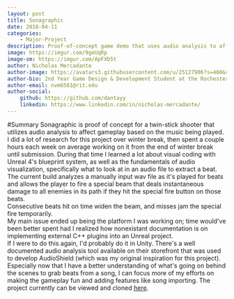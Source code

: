 ```yaml
---
layout: post
title: Sonagraphic
date: 2018-04-11
categories:
    - Major-Project
description: Proof-of-concept game demo that uses audio analysis to affect gameplay. Learned how to use Unreal, in particular its visual coding "Blueprints", as well as basic concepts of audiovisualization.
image: https://imgur.com/9geUqRp
image-sm: https://imgur.com/ApFXb5t
author: Nicholas Mercadante
author-image: https://avatars3.githubusercontent.com/u/25127906?s=460&v=4
author-bio: 2nd Year Game Design & Development Student at the Rochester Institute of Technology
author-email: nvm6501@rit.edu
author-social:
    github: https://github.com/dantayy
    linkedin: https://www.linkedin.com/in/nicholas-mercadante/
---
```


#Summary
Sonagraphic is proof of concept for a twin-stick shooter that utilizes audio analysis to affect gameplay 
based on the music being played.  I did a lot of research for this project over winter break, 
then spent a couple hours each week on average working on it from the end of winter break until submission.
During that time I learned a lot about visual coding with Unreal 4's blueprint system, 
as well as the fundamentals of audio visualization, specifically what to look at in an audio file to extract a beat.  
The current build analyzes a manually input wav file as it's played for beats and allows the player to fire 
a special beam that deals instantaneous damage to all enemies in its path if they hit the special fire button on those beats.  
Consecutive beats hit on time widen the beam, and misses jam the special fire temporarily.  
My main issue ended up being the platform I was working on; time would've been better spent 
had I realized how nonexistant documentation is on implementing external C++ plugins into an Unreal project.  
If I were to do this again, I'd probably do it in Unity.  There's a well documented audio analysis tool available 
on their storefront that was used to develop AudioShield (which was my original inspiration for this project).  
Especially now that I have a better understanding of what's going on behind the scenes to grab beats from a song, 
I can focus more of my efforts on making the gameplay fun and adding features like song importing.
The project currently can be viewed and cloned [here](https://github.com/dantayy/Sonagraphic).